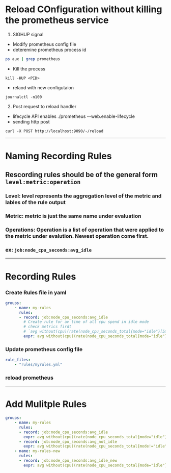 # Reload COnfiguration without killing the prometheus service
1. SIGHUP signal
- Modify prometheus config file
- deteremine prometheus process id
```sh
ps aux | grep prometheus
```
- Kill the process
```
kill -HUP <PID>
```
- relaod with new configutaion
```
journalctl -n100
```

2. Post request to reload handler
- lifecycle API enables
./prometheus --web.enable-lifecycle
- sending http post
```
curl -X POST http://localhost:9090/-/reload
```
************************
# Naming Recording Rules
## Rescording rules should be of the general form `level:metric:operation`
### **Level:** level represents the aggregation level of the metric and lables of the rule output
### **Metric:** metric is just the same name under evaluation
### **Operations:** Operation is a list of operation that were applied to the metric under evalution. Newest operation come first.

### ex: `job:node_cpu_seconds:avg_idle`
***************************
# Recording Rules
### Create Rules file in yaml
```yaml
groups:
    - name: my-rules
      rules:
      - record: job:node_cpu_seconds:avg_idle
        # Create rule for av time of all cpu spend in idle mode
        # check metrics firdt
        # `avg without(cpu)(rate(node_cpu_seconds_total{mode="idle"}[5m]))`
        expr: avg without(cpu)(rate(node_cpu_seconds_total{mode="idle"}[5m]))
```
### Update prometheus config file
```yml
rule_files:
    - "rules/myrules.yml"
```
### reload prometheus
***************
# Add Mulitple Rules
```yml
groups:
    - name: my-rules
      rules:
      - record: job:node_cpu_seconds:avg_idle
        expr: avg without(cpu)(rate(node_cpu_seconds_total{mode="idle"}[5m]))
      - record: job:node_cpu_seconds:avg_not_idle
        expr: avg without(cpu)(rate(node_cpu_seconds_total{mode!="idle"}[5m]))
    - name: my-rules-new
      rules:
      - record: job:node_cpu_seconds:avg_idle_new
        expr: avg without(cpu)(rate(node_cpu_seconds_total{mode="idle"}[5m]))
```
